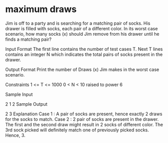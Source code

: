 # maximum draws


Jim is off to a party and is searching for a matching pair of socks. His drawer is filled with socks, each pair of a different color. In its worst case scenario, how many socks (x) should Jim remove from his drawer until he finds a matching pair?

Input Format 
The first line contains the number of test cases T. 
Next T lines contains an integer N which indicates the total pairs of socks present in the drawer.

Output Format 
Print the number of Draws (x) Jim makes in the worst case scenario.

Constraints 
 1 <= T <= 1000
 0 < N < 10 raised to power 6

Sample Input

2
1
2
Sample Output

2
3
Explanation 
Case 1 : A pair of socks are present, hence exactly 2 draws for the socks to match. 
Case 2 : 2 pair of socks are present in the drawer. The first and the second draw might result in 2 socks of different color. The 3rd sock picked will definitely match one of previously picked socks. Hence, 3.